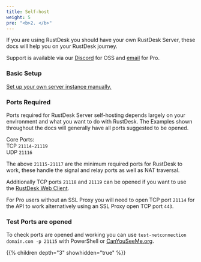 ```yaml
---
title: Self-host
weight: 5
pre: "<b>2. </b>"
---
```


If you are using RustDesk you should have your own RustDesk Server, these docs will help you on your RustDesk journey.

Support is available via our [Discord](https://discord.com/invite/nDceKgxnkV) for OSS and [email](mailto:support@rustdesk.com) for Pro.

### Basic Setup

[Set up your own server instance manually.](https://rustdesk.com/docs/en/self-host/rustdesk-server-oss/install/#set-up-your-own-server-instance-manually)

### Ports Required

Ports required for RustDesk Server self-hosting depends largely on your environment and what you want to do with RustDesk. The Examples shown throughout the docs will generally have all ports suggested to be opened.

Core Ports: \
TCP `21114-21119` \
UDP `21116`

The above `21115-21117` are the minimum required ports for RustDesk to work, these handle the signal and relay ports as well as NAT traversal.

Additionally TCP ports `21118` and `21119` can be opened if you want to use the [RustDesk Web Client](https://rustdesk.com/docs/en/dev/build/web/).

For Pro users without an SSL Proxy you will need to open TCP port `21114` for the API to work alternatively using an SSL Proxy open TCP port `443`.

### Test Ports are opened

To check ports are opened and working you can use `test-netconnection domain.com -p 21115` with PowerShell or [CanYouSeeMe.org](https://canyouseeme.org/).

{{% children depth="3" showhidden="true" %}}
